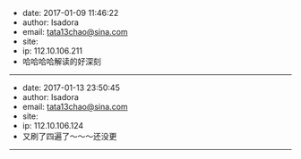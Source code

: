 - date: 2017-01-09 11:46:22
- author: Isadora
- email: tata13chao@sina.com
- site: 
- ip: 112.10.106.211
- 哈哈哈哈解读的好深刻
- - - - - - - - - - - - - - - -
- date: 2017-01-13 23:50:45
- author: Isadora
- email: tata13chao@sina.com
- site: 
- ip: 112.10.106.124
- 又刷了四遍了～～～还没更
- - - - - - - - - - - - - - - -

